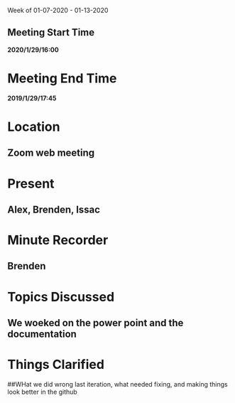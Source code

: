  Week of 01-07-2020 - 01-13-2020

## Meeting Start Time

**2020/1/29/16:00**

# Meeting End Time

**2019/1/29/17:45**

# Location

## Zoom web meeting

# Present

## Alex, Brenden, Issac

# Minute Recorder

## Brenden

# Topics Discussed

## We woeked on the power point and the documentation

# Things Clarified

##WHat we did wrong last iteration, what needed fixing, and making things look better in the github
